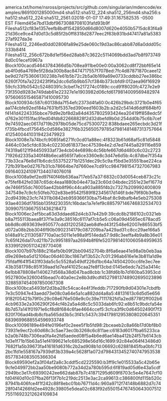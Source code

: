 <xmlHeader><FileName>america.txt</FileName><FilePath>/home/nsross/projects/src/github.com/singularian/mdencode/examples/</FilePath><Filesize>869</Filesize><Blocksize>100</Blocksize><Modsize>128</Modsize><Format>5000</Format><FileHashlist>md4:sha512:sha512_224:sha512_256</FileHashlist><BlockHashlist>md4:sha256:sha512:sha512_224:sha512_256</BlockHashlist><Version>1.0</Version><Time>2018-01-07 17:49:31.167582535 -0500 EST</Time></xmlHeader>
<xmlFile><Mdtype>File</Mdtype><Hashname>md4</Hashname><Filehashlist>5e7bd13dbf9673088708103fafd93b9f</Filehashlist></xmlFile>
<xmlFile><Mdtype>File</Mdtype><Hashname>sha512</Hashname><Filehashlist>cf83e1357eefb8bdf1542850d66d8007d620e4050b5715dc83f4a921d36ce9ce47d0d13c5d85f2b0ff8318d2877eec2f63b931bd47417a81a538327af927da3e</Filehashlist></xmlFile>
<xmlFile><Mdtype>File</Mdtype><Hashname>sha512_224</Hashname><Filehashlist>6ed0dd02806fa89e25de060c19d3ac86cabb87d6a0ddd05c333b84f4</Filehashlist></xmlFile>
<xmlFile><Mdtype>File</Mdtype><Hashname>sha512_256</Hashname><Filehashlist>c672b8d1ef56ed28ab87c3622c5114069bdd3ad7b8f9737498d0c01ecef0967a</Filehashlist></xmlFile>
<xmlBlock><Mdtype>Block</Mdtype><Blocksize>100</Blocksize><Hashlist>cacd54643784366d5b708ea911be00e0:00a3062cd8f72bbf65e14ab4f0d6a4769e5f28da300b8ac8474717557f7078ed:7fc4d87871870caee12be9d27d753606130238b7e61b5b72c2b5a0b169a69e0733cddbb27ee386bc6260f70fa7a222423f9fa2dcc6d5b9bb57cf384b373cbfd9:012aea96f1692959cfc33fb0542c52480391c3cbef7e217274c0189c:ccd91f8020fc4727e2e973f350d9283e749dab61e22327e1e1903982d06cfd61</Hashlist><Modexp>798</Modexp><Mod>140095694829749756065515465871410095730</Mod></xmlBlock>
<xmlBlock><Mdtype>Block</Mdtype><Blocksize>100</Blocksize><Hashlist>934c587c60138da7f54efc2373d4fa60:0c426b29bdc3721b0e4f65aa174cbfe92ed184a7631bf5357ed390eed1603b2b:a2d2c5414d6ddf684bf0f4141d4224335bbce79d9e2bf8d2a84d4357802593424ea20419ff858edc5fd762e301151fac91ed04fdb822668828f2d32dbefd9b0d:254dd0b75c6b7cef9e74592aec0617d719b2978b05de75cd75300722:838bdaee265ecbdc3d21ff735b4fbcd175645c0d586e3827f6b325650579785d</Hashlist><Modexp>798</Modexp><Mod>148148731375766441254004410319423479923</Mod></xmlBlock>
<xmlBlock><Mdtype>Block</Mdtype><Blocksize>100</Blocksize><Hashlist>8e7a74bcfc9085fa6271fc0cd01a88ec:4f8323b61d68af5c81d58484464c03e5cfdc83b4c02230d618373ec47539e4e2:d7ed7445a829116e85974319a6121f94450933af73e4cb04e6898c4c56bfe667d6d480c6c02c272371926d2335a340f48b6eca8565f7a6ce3360e8c3d47e6d5b:4c87dbe7f354a73b33ca76e8d11b6cdc553752271b1251dec29c5c9a:f5bd3e35551bae224ca72fb391be0d2767b31cb78664be7d7660ee7cd91cc984</Hashlist><Modexp>798</Modexp><Mod>154732706798309164032410971344074076018</Mod></xmlBlock>
<xmlBlock><Mdtype>Block</Mdtype><Blocksize>100</Blocksize><Hashlist>8a9ef2ed97f40f46b636aa717eb57a37:6832c03d0054ceb873c21ce75fef842fe0387c65dc4eaa1880b04e473a23c60d:04bdec2551e23ef1677dde7466f55dc76005ae42bb8f96c44ca903a885f4b2c7327b209992400809347549e7c9cfc50feb702e83be9542f589f82345617d146f:bde79f80b3efba2cd9439b23cfc74311b0842eb959366f30ba754baf:8c9dbafb4e5eb27530893ae4036df785bb135fd23035fc16bdac1a7e1ef9c885</Hashlist><Modexp>797</Modexp><Mod>146746832534703309907513667551436218473</Mod></xmlBlock>
<xmlBlock><Mdtype>Block</Mdtype><Blocksize>100</Blocksize><Hashlist>6ec2ef5bca63d3ddaed62d4cb37e42b9:39cdc8b2186102c0321ebb8a7f55113baea8f37f1e3a9c38516c6117af7cb5e5:c06a09d4565ec678acd5bb8d8cd693639e950577cdd31202582aeb8dfed43f2548e62007e86553bf5d072a08b2bb3046f90b0902314179c087209ba7a429ad31:c8cc29ae166a5b148a91c21130587710a0ac5011e1e98a9f514eda57:9d8c3eeffa4b9a8b36e017c65f426da17cd211b72c9951897aa2694b8f6fe520</Hashlist><Modexp>798</Modexp><Mod>140100605849596358339912905112428770408</Mod></xmlBlock>
<xmlBlock><Mdtype>Block</Mdtype><Blocksize>100</Blocksize><Hashlist>7b97b188c216afb0b09f2bb09452704b:8f6a6eae41e98a0b0eb3aad9e269eba5d12106ac06d403bc1867af13b52c7c01:296ab616e1e3b811a1d9e75fdaff641f5431f03da5c5c5528a549df226d1bc64a74504200cc6fe3ec7ee43b3581798c851f39aad1d7eaf41025caa2fe8f13cbd:0145e6edc7a25a3414c6e1bb878808e1140627d568a38d047bad8cbb:1c38fd6b1b7d160ba53953cd9527800e3260045bead7c40a0ec2e8b3d9cdf452</Hashlist><Modexp>798</Modexp><Mod>137489026950238963288597454097850067308</Mod></xmlBlock>
<xmlBlock><Mdtype>Block</Mdtype><Blocksize>100</Blocksize><Hashlist>bca5493bf2d3ba28c54cac4e4f3feddb:717290fb9d04301e7cbdfb7e3c50947e43aedd73e08c0a64e5a1ca882dd4a8a5:48131613c6d5d5e6569182f05421b79f0c29c08e676e508e9c0c39e7111782fd1a2ed8778f2ff002b64cb9633e2a306290f264cf4b2a5a4d8c5c5033dab6fc92:e8b51c9bdcfa54e8b7d57a141f01971e6cf8d8f684c6fae4664ccef5:3cfca3f9c0d64502490f7f3820f706ad4bdb8cfba565dd3b5c3f41c5437c3941</Hashlist><Modexp>798</Modexp><Mod>129538080206453516839699688554596933748</Mod></xmlBlock>
<xmlBlock><Mdtype>Block</Mdtype><Blocksize>100</Blocksize><Hashlist>96189e494fe0196ef0c2eee5f1b5fd98:2bceaeb2c8a66b17d0bf8b073931e9ecf2c60d68c3c5ae73ec0b3268c6c811ae:c6183d6017fba65233cab2a0b748b7306ea0fa4e2fd5aeded08f5a4b6ed6ae14ba412b24f57b6143cb1d3e1f71b15b63a51ef4199621e1c685298e56d16c1699:92c84e064f43486d07682f1a5b39673fa416181d6316c2b2ad908b1d:06692c62881845fba0bfc7132bc1fd1e558167a7939df3b339a4c5628f1a072d</Hashlist><Modexp>798</Modexp><Mod>43134527407479535388577834083505366304</Mod></xmlBlock>
<xmlBlock><Mdtype>Block</Mdtype><Blocksize>69</Blocksize><Hashlist>590ef2a3f04af2a8c3cddf5cd2225590:b3ff9c1e015533a5c42b65e9cfe049972bb2aa50be9080b772a34d2a780b595d:6f819ad05d6e43a5cdf2949bc3e17c69390242ee662dab87b7c41871295d609f8703c5e4e7647cf10fd04f40d10c07fba26f13f7b1c219dc2513e3ac2ca99613:c386800fd115b520c87941b406fce4f1f242c88f8ebc01bb76711d4c:960a9712f74148b6882d7c7428f0414266fd2ee4928c39805e5dea02c683f92d</Hashlist><Modexp>550</Modexp><Mod>154767450643007512755116923212624109834</Mod></xmlBlock>
